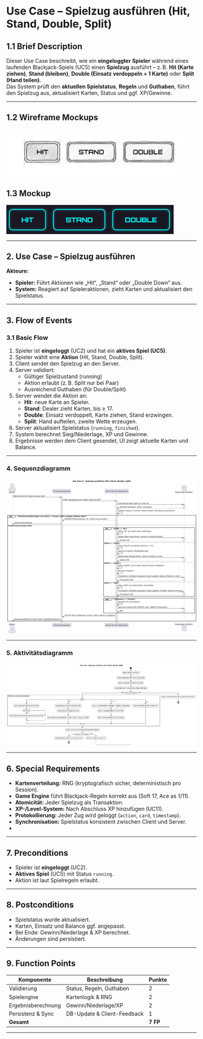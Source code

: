 # Use Case – Spielzug ausführen (Hit, Stand, Double, Split)

## 1.1 Brief Description
Dieser Use Case beschreibt, wie ein **eingeloggter Spieler** während eines laufenden Blackjack-Spiels (UC5) einen **Spielzug** ausführt – z. B. **Hit (Karte ziehen)**, **Stand (bleiben)**, **Double (Einsatz verdoppeln + 1 Karte)** oder **Split (Hand teilen)**.  
Das System prüft den **aktuellen Spielstatus**, **Regeln** und **Guthaben**, führt den Spielzug aus, aktualisiert Karten, Status und ggf. XP/Gewinne.

---
## 1.2 Wireframe Mockups
![alt text](../assets/Wireframe-mockups/Mockup-spielzug_ausfehrenwireframe.png)
## 1.3 Mockup
![alt text](../assets/mockups/Spielzug-ausfuehren.png)

---
<!--
## 1.3 Screenshots
- Nach Start eines Spiels (Karten sichtbar)
- Nach „Hit“ → neue Karte erscheint
- Nach „Stand“ → Dealer spielt aus
- Nach „Double“ → Einsatz verdoppelt, Endergebnis
- Nach „Split“ → zwei Hände sichtbar

*(Screenshots folgen später.)*

---
-->
## 2. Use Case – Spielzug ausführen
**Akteure:**  
- **Spieler:** Führt Aktionen wie „Hit“, „Stand“ oder „Double Down“ aus.  
- **System:** Reagiert auf Spieleraktionen, zieht Karten und aktualisiert den Spielstatus.

---

## 3. Flow of Events

### 3.1 Basic Flow
1. Spieler ist **eingeloggt** (UC2) und hat ein **aktives Spiel (UC5)**.  
2. Spieler wählt eine **Aktion** (Hit, Stand, Double, Split).  
3. Client sendet den Spielzug an den Server.  
4. Server validiert:
   - Gültiger Spielzustand (running)
   - Aktion erlaubt (z. B. Split nur bei Paar)
   - Ausreichend Guthaben (für Double/Split)
5. Server wendet die Aktion an:
   - **Hit**: neue Karte an Spieler.
   - **Stand**: Dealer zieht Karten, bis ≥ 17.
   - **Double**: Einsatz verdoppelt, Karte ziehen, Stand erzwingen.
   - **Split**: Hand aufteilen, zweite Wette erzeugen.
6. Server aktualisiert Spielstatus (`running`, `finished`).
7. System berechnet Sieg/Niederlage, XP und Gewinne.  
8. Ergebnisse werden dem Client gesendet, UI zeigt aktuelle Karten und Balance.

---

### 4. Sequenzdiagramm
![alt text](<../assets/Sequenzdiagramme/Sequenzdiagramm Spielzugausfuhren.png>)

---

### 5. Aktivitätsdiagramm
![alt text](<../assets/Aktivitätsdiagramme/Aktivitätsdiagramm Spielzug-ausführen.png>)

---



## 6. Special Requirements
- **Kartenverteilung:** RNG (kryptografisch sicher, deterministisch pro Session).  
- **Game Engine** führt Blackjack-Regeln korrekt aus (Soft 17, Ace as 1/11).  
- **Atomicität:** Jeder Spielzug als Transaktion.
- **XP-/Level-System:** Nach Abschluss XP hinzufügen (UC11).  
- **Protokollierung:** Jeder Zug wird geloggt (`action`, `card`, `timestamp`).  
- **Synchronisation:** Spielstatus konsistent zwischen Client und Server.
- <!-- - **Validierung:** Nur erlaubte Aktionen im aktuellen Zustand.  -->


---

## 7. Preconditions
- Spieler ist **eingeloggt** (UC2).  
- **Aktives Spiel** (UC5) mit Status `running`.  
- Aktion ist laut Spielregeln erlaubt.

---

## 8. Postconditions
- Spielstatus wurde aktualisiert.  
- Karten, Einsatz und Balance ggf. angepasst.  
- Bei Ende: Gewinn/Niederlage & XP berechnet.  
- Änderungen sind persistiert.

---

## 9. Function Points
| Komponente | Beschreibung | Punkte |
|-------------|---------------|--------|
| Validierung | Status, Regeln, Guthaben | 2 |
| Spielengine | Kartenlogik & RNG | 2 |
| Ergebnisberechnung | Gewinn/Niederlage/XP | 2 |
| Persistenz & Sync | DB-Update & Client-Feedback | 1 |
| **Gesamt** |  | **7 FP** |

---







